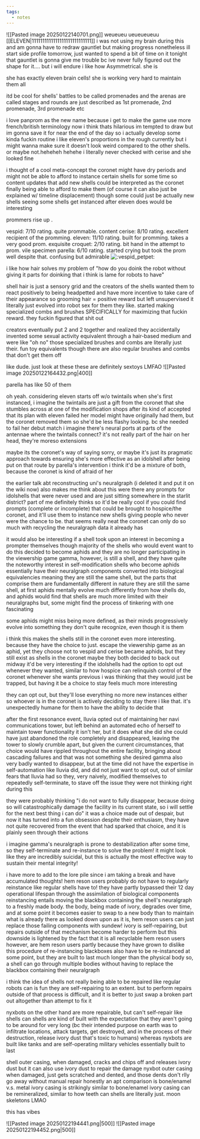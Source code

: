```yaml
---
tags:
  - notes
---
```

![[Pasted image 20250122140701.png]]
weueueu ueueueueuu [[ELEVEN|1111111111111111111111111111]]
i was not using my brain during this and am gonna have to redraw gauntlet but making progress nonetheless 
ill start side profile tomorrow, just wanted to spend a bit of time on it tonight
that gauntlet is gonna give me trouble bc ive never fully figured out the shape for it.... but i will endure 
i like how Asymmetrical. she is

she has exactly eleven brain cells!
she is working very hard to maintain them all

itd be cool for shells' battles to be called promenades and the arenas are called stages
and rounds are just described as 1st promenade, 2nd promenade, 3rd promenade etc

i love panprom as the new name because i get to make the game use more french/british terminology now 
i think thats hilarious
im tempted to draw but im gonna save it for near the end of the day so i actually develop some kinda fuckin routine
i like eleven's proportions in the rough currently but i might wanna make sure it doesn't look weird compared to the other shells. or maybe not.heheheh hehehe
i literally never checked with cerise
and she looked fine

i thought of a cool meta-concept
the coronet might have dry periods and might not be able to afford to instance certain shells for some time
so content updates that add new shells could be interpreted as the coronet finally being able to afford to make them
(of course it can also just be explained w/ timeline displacement)
though some could just be actually new shells
seeing some shells get instanced after eleven does would be interesting

prommers rise up .

vespid: 7/10 rating. quite prommable. content
cerise: 8/10 rating. excellent recipient of the promming.
eleven: 11/10 rating. built for promming. takes a very good prom. exquisite
croquet: 2/10 rating. bit hand in the attempt to prom. vile specimen
parella: 6/10 rating. started crying but took the prom well despite that. confusing but admirable 
![:vespid_petpet:](https://cdn.discordapp.com/emojis/1271602914477215834.webp?size=80&animated=true)

i like how hair solves my problem of "how do you doink the robot without giving it parts for doinking that i think is lame for robots to have"

shell hair is just a sensory grid and the creators of the shells wanted them to react positively to being headpetted and have more incentive to take care of their appearance so grooming hair = positive reward
but left unsupervised it literally just evolved into robot sex for them 
they like. started making specialized combs and brushes SPECIFICALLY for maximizing that fuckin reward. they fuckin figured that shit out

creators eventually put 2 and 2 together and realized they accidentally invented some sexual activity equivalent through a hair-based medium and were like "oh no" 
those specialized brushes and combs are literally just their. fun toy equivalents
though there are also regular brushes and combs that don't get them off

like dude. just look at these
these are definitely sextoys LMFAO 
![[Pasted image 20250122164432.png|400]]

parella has like 50 of them

oh yeah. considering eleven starts off w/o twintails when she's first instanced, i imagine the twintails are just a gift from the coronet that she stumbles across at one of the modification shops
after its kind of accepted that its plan with eleven failed
her model might have originally had them, but the coronet removed them so she'd be less flashy looking. bc she needed to fail her debut match 
i imagine there's neural ports at parts of the antennae where the twintails connect?
it's not really part of the hair on her head, they're moreso extensions 

maybe its the coronet's way of saying sorry, or maybe it's just its pragmatic approach towards ensuring she's more effective as an idolshell after being put on that route by parella's intervention
i think it'd be a mixture of both, because the coronet is kind of afraid of her

the earlier talk abt reconstructing uni's neuralgraph (i deleted it and put it on the wiki now) also makes me think about this
were there any prompts for idolshells that were never used and are just sitting somewhere in the starlit district? part of me definitely thinks so
it'd be really cool if you could find prompts (complete or incomplete) that could be brought to hospice/the coronet, and it'll use them to instance new shells 
giving people who never were the chance to be. that seems really neat
the coronet can only do so much with recycling the neuralgraph data it already has 

it would also be interesting if a shell took upon an interest in becoming a prompter themselves
though majority of the shells who would event want to do this decided to become aphids and they are no longer participating in the viewership game 
gamma, however, is still a shell, and they have quite the noteworthy interest in self-modification 
shells who become aphids essentially have their neuralgraph components converted into biological equivalencies
meaning they are still the same shell, but the parts that comprise them are fundamentally different in nature
they are still the same shell, at first
aphids mentally evolve much differently from how shells do, and aphids would find that shells are much more limited with their neuralgraphs
but, some might find the process of tinkering with one fascinating

some aphids might miss being more defined, as their minds progressively evolve into something they don't quite recognize, even though it is them

i think this makes the shells still in the coronet even more interesting. because they have the choice to just. escape the viewership game as an aphid, yet they choose not to
vespid and cerise became aphids, but they still exist as shells in the coronet
maybe they both decided to back out midway 
it'd be very interesting if the idolshells had the option to opt out whenever they wanted, similar to how hospice can relinquish control of the coronet whenever she wants 
previous i was thinking that they would just be trapped, but having it be a choice to stay feels much more interesting 

they can opt out, but they'll lose everything
no more new instances either
so whoever is in the coronet is actively deciding to stay there
i like that. it's unexpectedly humane for them to have the ability to decide that

after the first resonance event, lluvia opted out of maintaining her navi communications tower, but left behind an automated echo of herself to maintain tower functionality 
it isn't her, but it does what she did
she could have just abandoned the role completely and disappeared, leaving the tower to slowly crumble apart, but given the current circumstances, that choice would have rippled throughout the entire facility, bringing about cascading failures 
and that was not something she desired
gamma also very badly wanted to disappear, but at the time did not have the expertise in self-automation like lluvia did, and did not just want to opt out, out of similar fears that lluvia had 
so they, very naively, modified themselves to repeatedly self-terminate, to stave off the issue
they were not thinking right during this 

they were probably thinking "i do not want to fully disappear, because doing so will catastrophically damage the facility in its current state, so i will settle for the next best thing i can do" 
it was a choice made out of despair, but now it has turned into a fun obsession
despite their enthusiasm, they have not quite recovered from the event that had sparked that choice, and it is plainly seen through their actions 

i imagine gamma's neuralgraph is prone to destabilization after some time, so they self-terminate and re-instance to solve the problem!
it might look like they are incredibly suicidal, but this is actually the most effective way to sustain their mental integrity!

i have more to add to the lore pile since i am taking a break and have accumulated thoughts!
hem reson users probably do not have to regularly reinstance like regular shells have to! they have partly bypassed their 12 day operational lifespan through the assimilation of biological components
reinstancing entails moving the blackbox containing the shell's neuralgraph to a freshly made body. the body, being made of ivory, degrades over time, and at some point it becomes easier to swap to a new body than to maintain what is already there
as looked down upon as it is, hem reson users can just replace those failing components with sundew! 
ivory is self-repairing, but repairs outside of that mechanism become harder to perform 
but this downside is lightened by the fact that it is all recyclable 
hem reson users however, are hem reson users partly because they have grown to dislike this procedure of re-instancing 
blackboxes also have to be re-instanced at some point, but they are built to last much longer than the physical body
so, a shell can go through multiple bodies without having to replace the blackbox containing their neuralgraph

i think the idea of shells not really being able to be repaired like regular robots can is fun
they are self-repairing to an extent. but to perform repairs outside of that process is difficult, and it is better to just swap a broken part out altogether than attempt to fix it 

nyxbots on the other hand are more repairable, but can't self-repair like shells can 
shells are kind of built with the expectation that they aren't going to be around for very long (bc their intended purpose on earth was to infiltrate locations, attack targets, get destroyed, and in the process of their destruction, release ivory dust that's toxic to humans) 
whereas nyxbots are built like tanks and are self-operating military vehicles essentially
built to last

shell outer casing, when damaged, cracks and chips off and releases ivory dust
but it can also use ivory dust to repair the damage
nyxbot outer casing when damaged, just gets scratched and dented, and those dents don't rlly go away without manual repair 
honestly an apt comparison is bone/enamel v.s. metal 
ivory casing is strikingly similar to bone/enamel 
ivory casing can be remineralized, similar to how teeth can
shells are literally just. moon skeletons LMAO

this has vibes

![[Pasted image 20250122194441.png|500]]
![[Pasted image 20250122194452.png|500]]


